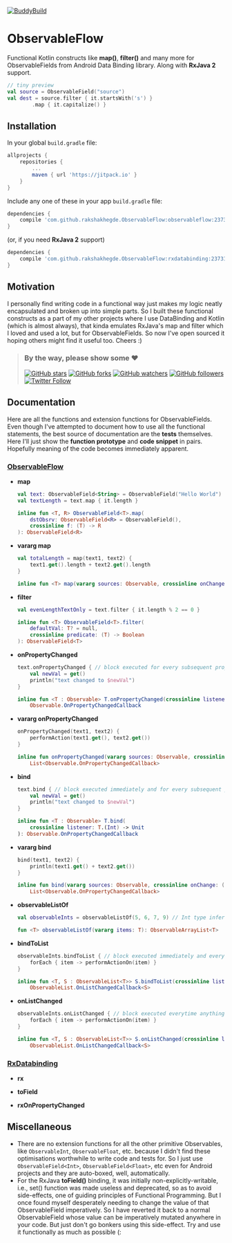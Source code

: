 [![BuddyBuild](https://dashboard.buddybuild.com/api/statusImage?appID=59253d166a9d060001bb2b30&branch=master&build=latest)](https://dashboard.buddybuild.com/apps/59253d166a9d060001bb2b30/build/latest?branch=master)

# ObservableFlow

Functional Kotlin constructs like **map()**, **filter()** and many more for ObservableFields from Android Data Binding library. Along with **RxJava 2** support.

```kotlin
// tiny preview
val source = ObservableField("source")
val dest = source.filter { it.startsWith('s') }
		.map { it.capitalize() }
```

## Installation

In your global `build.gradle` file:
```gradle
allprojects {
	repositories {
		...
		maven { url 'https://jitpack.io' }
	}
}
```
Include any one of these in your app `build.gradle` file:
```gradle
dependencies {
	compile 'com.github.rakshakhegde.ObservableFlow:observableflow:23731b7bed'
}
```
(or, if you need **RxJava 2** support)
```gradle
dependencies {
	compile 'com.github.rakshakhegde.ObservableFlow:rxdatabinding:23731b7bed'
}
```

## Motivation

I personally find writing code in a functional way just makes my logic neatly encapsulated and broken up into simple parts. So I built these functional constructs as a part of my other projects where I use DataBinding and Kotlin (which is almost always), that kinda emulates RxJava's map and filter which I loved and used a lot, but for ObservableFields. So now I've open sourced it hoping others might find it useful too. Cheers :)

> ### By the way, please show some :heart:
> [![GitHub stars](https://img.shields.io/github/stars/rakshakhegde/ObservableFlow.svg?style=social&label=Star)](https://github.com/rakshakhegde/ObservableFlow) [![GitHub forks](https://img.shields.io/github/forks/rakshakhegde/ObservableFlow.svg?style=social&label=Fork)](https://github.com/rakshakhegde/ObservableFlow/fork) [![GitHub watchers](https://img.shields.io/github/watchers/rakshakhegde/ObservableFlow.svg?style=social&label=Watch)](https://github.com/rakshakhegde/ObservableFlow) [![GitHub followers](https://img.shields.io/github/followers/rakshakhegde.svg?style=social&label=Follow)](https://github.com/rakshakhegde)
[![Twitter Follow](https://img.shields.io/twitter/follow/rakshakhegde.svg?style=social)](https://twitter.com/rakshakhegde)

## Documentation

Here are all the functions and extension functions for ObservableFields. Even though I've attempted to document how to use all the functional statements, the best source of documentation are the **tests** themselves. Here I'll just show the **function prototype** and **code snippet** in pairs. Hopefully meaning of the code becomes immediately apparent.

### [ObservableFlow](https://github.com/rakshakhegde/ObservableFlow/tree/master/observableflow)

* **map**
	```kotlin
	val text: ObservableField<String> = ObservableField("Hello World")
	val textLength = text.map { it.length }
	```
	```kotlin
	inline fun <T, R> ObservableField<T>.map(
		dstObsrv: ObservableField<R> = ObservableField(),
		crossinline f: (T) -> R
	): ObservableField<R>
	```
* **vararg map**
	```kotlin
	val totalLength = map(text1, text2) {
		text1.get().length + text2.get().length
	}
	```
	```kotlin
	inline fun <T> map(vararg sources: Observable, crossinline onChange: () -> T): ObservableField<T>
	```
* **filter**
	```kotlin
	val evenLengthTextOnly = text.filter { it.length % 2 == 0 }
	```
	```kotlin
	inline fun <T> ObservableField<T>.filter(
		defaultVal: T? = null,
		crossinline predicate: (T) -> Boolean
	): ObservableField<T>
	```
* **onPropertyChanged**
	```kotlin
	text.onPropertyChanged { // block executed for every subsequent property change
		val newVal = get()
		println("text changed to $newVal")
	}
	```
	```kotlin
	inline fun <T : Observable> T.onPropertyChanged(crossinline listener: T.(propertyId: Int) -> Unit):
		Observable.OnPropertyChangedCallback
	```
* **vararg onPropertyChanged**
	```kotlin
	onPropertyChanged(text1, text2) {
		performAction(text1.get(), text2.get())
	}
	```
	```kotlin
	inline fun onPropertyChanged(vararg sources: Observable, crossinline onChange: () -> Unit):
		List<Observable.OnPropertyChangedCallback>
	```
* **bind**
	```kotlin
	text.bind { // block executed immediately and for every subsequent property change
		val newVal = get()
		println("text changed to $newVal")
	}
	```
	```kotlin
	inline fun <T : Observable> T.bind(
		crossinline listener: T.(Int) -> Unit
	): Observable.OnPropertyChangedCallback
	```
* **vararg bind**
	```kotlin
	bind(text1, text2) {
		println(text1.get() + text2.get())
	}
	```
	```kotlin
	inline fun bind(vararg sources: Observable, crossinline onChange: () -> Unit):
		List<Observable.OnPropertyChangedCallback>
	```
* **observableListOf**
	```kotlin
	val observableInts = observableListOf(5, 6, 7, 9) // Int type inferred
	```
	```kotlin
	fun <T> observableListOf(vararg items: T): ObservableArrayList<T>
	```
* **bindToList**
	```kotlin
	observableInts.bindToList { // block executed immediately and everytime anything changes in the list
		forEach { item -> performActionOn(item) }
	}
	```
	```kotlin
	inline fun <T, S : ObservableList<T>> S.bindToList(crossinline listener: S.() -> Unit):
		ObservableList.OnListChangedCallback<S>
	```
* **onListChanged**
	```kotlin
	observableInts.onListChanged { // block executed everytime anything changes in the list
		forEach { item -> performActionOn(item) }
	}
	```
	```kotlin
	inline fun <T, S : ObservableList<T>> S.onListChanged(crossinline listener: S.() -> Unit):
		ObservableList.OnListChangedCallback<S>
	```

### [RxDatabinding](https://github.com/rakshakhegde/ObservableFlow/tree/master/rxdatabinding)

* **rx**

* **toField**

* **rxOnPropertyChanged**


## Miscellaneous

* There are no extension functions for all the other primitive Observables, like `ObservableInt`, `ObservableFloat`, etc. because I didn't find these optimisations worthwhile to write code and tests for. So I just use `ObservableField<Int>`, `ObservableField<Float>`, etc even for Android projects and they are auto-boxed, well, automatically.
* For the RxJava **toField()** binding, it was initially non-explicitly-writable, i.e., set() function was made useless and deprecated, so as to avoid side-effects, one of guiding principles of Functional Programming. But I once found myself desperately needing to change the value of that ObservableField imperatively. So I have reverted it back to a normal ObservableField whose value can be imperatively mutated anywhere in your code. But just don't go bonkers using this side-effect. Try and use it functionally as much as possible (:
